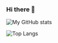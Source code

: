 ### Hi there 👋

![My GitHub stats](https://github-readme-stats.vercel.app/api?username=dhaliwal-h)

![Top Langs](https://github-readme-stats.vercel.app/api/top-langs/?username=dhaliwal-h&hide=c,cmake)
<!--
**dhaliwal-h/dhaliwal-h** is a ✨ _special_ ✨ repository because its `README.md` (this file) appears on your GitHub profile.

Here are some ideas to get you started:

- 🔭 I’m currently working on ...
- 🌱 I’m currently learning ...
- 👯 I’m looking to collaborate on ...
- 🤔 I’m looking for help with ...
- 💬 Ask me about ...
- 📫 How to reach me: ...
- 😄 Pronouns: ...
- ⚡ Fun fact: ...
-->
